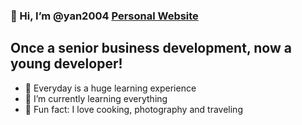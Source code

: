 
###  👋 Hi, I’m @yan2004 [Personal Website](https://yanmtl.website/)
## Once a senior business development, now a young developer!

- 👀 Everyday is a huge learning experience
- 🌱 I’m currently learning everything
- 💞️ Fun fact: I love cooking, photography and traveling

<!---
yan2004/yan2004 is a ✨ special ✨ repository because its `README.md` (this file) appears on your GitHub profile.
You can click the Preview link to take a look at your changes.
--->
